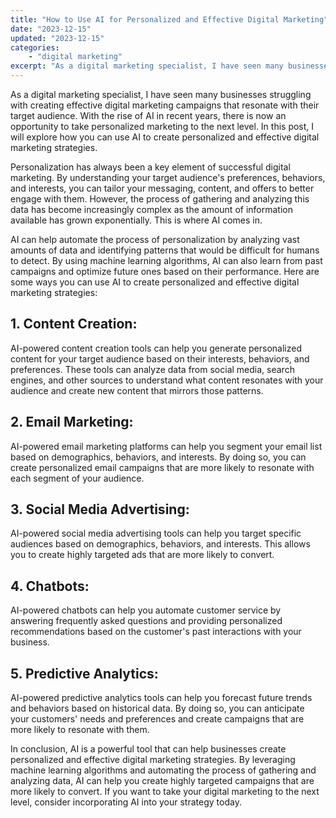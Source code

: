 ```yaml
---
title: "How to Use AI for Personalized and Effective Digital Marketing"
date: "2023-12-15"
updated: "2023-12-15"
categories: 
    - "digital marketing"
excerpt: "As a digital marketing specialist, I have seen many businesses struggling with creating effective digital marketing campaigns that resonate with their target audience. With the rise of AI in recent years, there is now an opportunity to take personalized marketing to the next level. In this post, I will explore how you can use AI to create personalized and effective digital marketing strategies."
--- 
```

As a digital marketing specialist, I have seen many businesses struggling with creating effective digital marketing campaigns that resonate with their target audience. With the rise of AI in recent years, there is now an opportunity to take personalized marketing to the next level. In this post, I will explore how you can use AI to create personalized and effective digital marketing strategies.

Personalization has always been a key element of successful digital marketing. By understanding your target audience's preferences, behaviors, and interests, you can tailor your messaging, content, and offers to better engage with them. However, the process of gathering and analyzing this data has become increasingly complex as the amount of information available has grown exponentially. This is where AI comes in.

AI can help automate the process of personalization by analyzing vast amounts of data and identifying patterns that would be difficult for humans to detect. By using machine learning algorithms, AI can also learn from past campaigns and optimize future ones based on their performance. Here are some ways you can use AI to create personalized and effective digital marketing strategies:

## 1. Content Creation: 
AI-powered content creation tools can help you generate personalized content for your target audience based on their interests, behaviors, and preferences. These tools can analyze data from social media, search engines, and other sources to understand what content resonates with your audience and create new content that mirrors those patterns.

## 2. Email Marketing: 
AI-powered email marketing platforms can help you segment your email list based on demographics, behaviors, and interests. By doing so, you can create personalized email campaigns that are more likely to resonate with each segment of your audience.

## 3. Social Media Advertising: 
AI-powered social media advertising tools can help you target specific audiences based on demographics, behaviors, and interests. This allows you to create highly targeted ads that are more likely to convert.

## 4. Chatbots: 
AI-powered chatbots can help you automate customer service by answering frequently asked questions and providing personalized recommendations based on the customer's past interactions with your business.

## 5. Predictive Analytics: 
AI-powered predictive analytics tools can help you forecast future trends and behaviors based on historical data. By doing so, you can anticipate your customers' needs and preferences and create campaigns that are more likely to resonate with them.

In conclusion, AI is a powerful tool that can help businesses create personalized and effective digital marketing strategies. By leveraging machine learning algorithms and automating the process of gathering and analyzing data, AI can help you create highly targeted campaigns that are more likely to convert. If you want to take your digital marketing to the next level, consider incorporating AI into your strategy today.